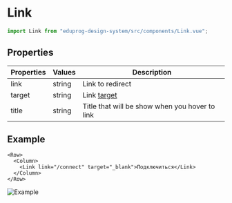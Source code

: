 # Link

```js
import Link from "eduprog-design-system/src/components/Link.vue";
```

## Properties

| Properties | Values | Description                                     |
| ---------- | ------ | ----------------------------------------------- |
| link       | string | Link to redirect                                |
| target     | string | Link [target](http://htmlbook.ru/html/a/target) |
| title      | string | Title that will be show when you hover to link  |

## Example

```vue
<Row>
  <Column>
    <Link link="/connect" target="_blank">Подключиться</Link>
  </Column>
</Row>
```

![Example](https://i.imgur.com/zsah5Eb.png)
